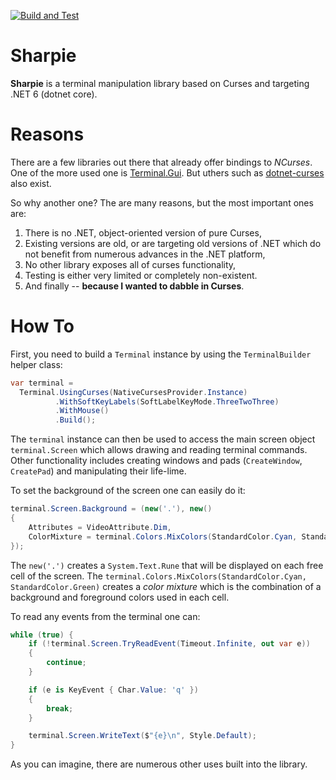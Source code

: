 [![Build and Test](https://github.com/pavkam/sharpie/actions/workflows/build-and-test.yml/badge.svg)](https://github.com/pavkam/sharpie/actions/workflows/build-and-test.yml)

# Sharpie
**Sharpie** is a terminal manipulation library based on Curses and targeting .NET 6 (dotnet core).

# Reasons
There are a few libraries out there that already offer bindings to *NCurses*. One of the more used one is [Terminal.Gui](https://github.com/gui-cs/Terminal.Gui). But uthers such as [dotnet-curses](https://github.com/MV10/dotnet-curses) also exist.

So why another one? The are many reasons, but the most important ones are:
1. There is no .NET, object-oriented version of pure Curses,
2. Existing versions are old, or are targeting old versions of .NET which do not benefit from numerous advances in the .NET platform,
3. No other library exposes all of curses functionality,
4. Testing is either very limited or completely non-existent.
5. And finally -- **because I wanted to dabble in Curses**.

# How To
First, you need to build a `Terminal` instance by using the `TerminalBuilder` helper class:
```csharp
var terminal = 
  Terminal.UsingCurses(NativeCursesProvider.Instance)
          .WithSoftKeyLabels(SoftLabelKeyMode.ThreeTwoThree)
          .WithMouse()
          .Build();
```
The `terminal` instance can then be used to access the main screen object `terminal.Screen` which allows drawing and reading terminal commands. Other functionality includes creating windows and pads (`CreateWindow`, `CreatePad`) and manipulating their life-lime.

To set the background of the screen one can easily do it:
```csharp
terminal.Screen.Background = (new('.'), new()
{
    Attributes = VideoAttribute.Dim,
    ColorMixture = terminal.Colors.MixColors(StandardColor.Cyan, StandardColor.Green)
});
```

The `new('.')` creates a `System.Text.Rune` that will be displayed on each free cell of the screen. The `terminal.Colors.MixColors(StandardColor.Cyan, StandardColor.Green)` creates a _color mixture_ which is the combination of a background and foreground colors used in each cell.

To read any events from the terminal one can:
```csharp
while (true) {
    if (!terminal.Screen.TryReadEvent(Timeout.Infinite, out var e))
    {
        continue;
    }

    if (e is KeyEvent { Char.Value: 'q' })
    {
        break;
    }

    terminal.Screen.WriteText($"{e}\n", Style.Default);
}
```

As you can imagine, there are numerous other uses built into the library.
